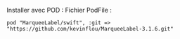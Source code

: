 Installer avec POD :
Fichier PodFile : 
```
pod "MarqueeLabel/swift", :git => "https://github.com/kevinflou/MarqueeLabel-3.1.6.git"
```
